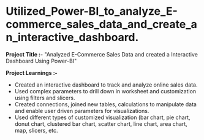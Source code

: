 # Utilized_Power-BI_to_analyze_E-commerce_sales_data_and_create_an_interactive_dashboard.

**Project Title :-** "Analyzed E-Commerce Sales Data and created a Interactive Dashboard Using Power-BI"

**Project Learnings :-**
 
 - Created an interactive dashboard to track and analyze online sales data.
 - Used complex parameters to drill down in worksheet and customization using filters and slicers.
 - Created connections, joined new tables, calculations to manipulate data and enable user driven parameters for visualizations.
 - Used different types of customized visualization (bar chart, pie chart, donut chart, clustered bar chart, scatter chart, line chart, area chart, map, slicers, etc.

